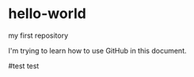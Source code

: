 # hello-world
my first repository

I'm trying to learn how to use GitHub in this document.

#test test 
